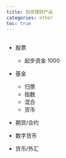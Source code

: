 ```yaml
---
title: 投资理财产品
categories: other
toc: true
---
```


## 

- 股票
    - 起步资金 1000
- 基金
    - 归票
    - 指数
    - 混合
    - 货币
   
- 期货/合约
- 数字货币
    
- 货币/外汇
